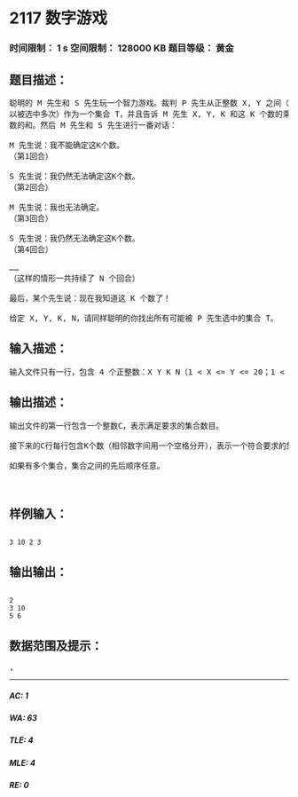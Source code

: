 # 2117 数字游戏   
### 时间限制： 1 s     空间限制： 128000 KB     题目等级： 黄金  
## 题目描述：  

<pre>
聪明的 M 先生和 S 先生玩一个智力游戏。裁判 P 先生从正整数 X, Y 之间（包括 X, Y）选取了K个数（一个数可
以被选中多次）作为一个集合 T，并且告诉 M 先生 X, Y, K 和这 K 个数的乘积，告诉 S 先生 X, Y, K 和这 K 个
数的和。然后 M 先生和 S 先生进行一番对话：

M 先生说：我不能确定这K个数。
（第1回合）

S 先生说：我仍然无法确定这K个数。
（第2回合）

M 先生说：我也无法确定。
（第3回合）

S 先生说：我仍然无法确定这K个数。
（第4回合）

……
（这样的情形一共持续了 N 个回合）

最后，某个先生说：现在我知道这 K 个数了！

给定 X, Y, K, N，请同样聪明的你找出所有可能被 P 先生选中的集合 T。
</pre>
  
  
## 输入描述：  

<pre>
输入文件只有一行，包含 4 个正整数：X Y K N（1 < X <= Y <= 20；1 < K <= 5；0 <= N <= 1000），数字的意义如上所述。
</pre>
  
  
## 输出描述：  

<pre>
输出文件的第一行包含一个整数C，表示满足要求的集合数目。
接下来的C行每行包含K个数（相邻数字间用一个空格分开），表示一个符合要求的集合。这K个数必须从小到大排序。
如果有多个集合，集合之间的先后顺序任意。

</pre>
  
  
## 样例输入：  

<pre><code>
3 10 2 3
</code></pre>
  
  
## 输出输出：  

<pre><code>
2
3 10
5 6
</code></pre>
  
  
## 数据范围及提示：  

<pre>
,
</pre>
  
  
***  

##### AC: 1  
##### WA: 63  
##### TLE: 4  
##### MLE: 4  
##### RE: 0  
